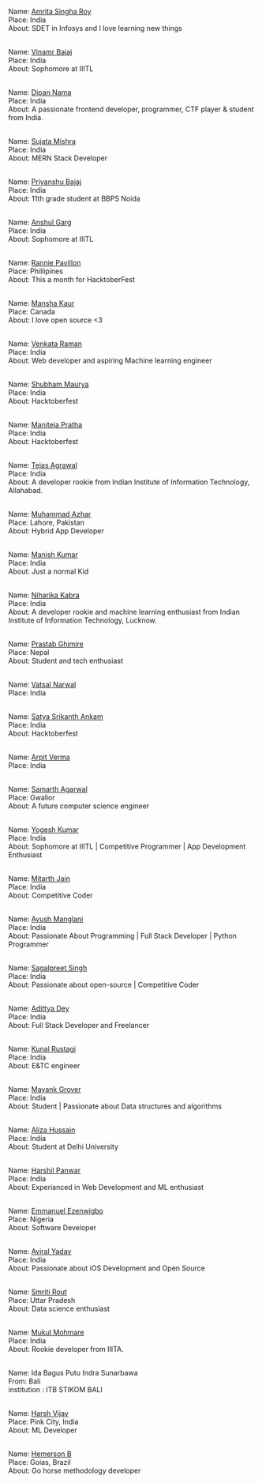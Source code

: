 Name: [Amrita Singha Roy](https://github.com/uzumakinaruto96)<br/>
Place: India<br/>
About: SDET in Infosys and I love learning new things<br/><br/>

Name: [Vinamr Bajaj](https://github.com/bajajvinamr)<br/>
Place: India<br/>
About: Sophomore at IIITL<br/><br/>

Name: [Dipan Nama](https://www.github.com/DipanNama)<br/>
Place: India<br/>
About: A passionate frontend developer, programmer, CTF player & student from India.<br/><br/>

Name: [Sujata Mishra](https://github.com/sujata13)<br/>
Place: India<br/>
About: MERN Stack Developer<br/><br/>

Name: [Priyanshu Bajaj](https://github.com/Priyanshuuuu)<br/>
Place: India<br/>
About: 11th grade student at BBPS Noida<br/><br/>

Name: [Anshul Garg](https://github.com/anshul0771)<br/>
Place: India<br/>
About: Sophomore at IIITL<br/><br/>

Name: [Rannie Pavillon](https://github.com/RanniePavillon)<br/>
Place: Phillipines<br/>
About: This a month for HacktoberFest<br/><br/>

Name: [Mansha Kaur](https://github.com/error400-del)<br/>
Place: Canada<br/>
About: I love open source <3<br/><br/>

Name: [Venkata Raman](https://github.com/venkataraman123)<br/>
Place: India<br/>
About: Web developer and aspiring Machine learning engineer<br/><br/>

Name: [Shubham Maurya](https://github.com/codeShaurya)<br/>
Place: India<br/>
About: Hacktoberfest<br/><br/>

Name: [Maniteja Pratha](https://github.com/Manitej66)<br/>
Place: India<br/>
About: Hacktoberfest<br/><br/>

Name: [Tejas Agrawal](https://github.com/cyber-venom003)<br/>
Place: India<br/>
About: A developer rookie from Indian Institute of Information Technology, Allahabad.<br/><br/>

Name: [Muhammad Azhar](https://github.com/muazhar)<br/>
Place: Lahore, Pakistan<br/>
About: Hybrid App Developer<br/><br/>

Name: [Manish Kumar](https://github.com/maku123)<br/>
Place: India<br/>
About: Just a normal Kid<br/><br/>

Name: [Niharika Kabra](https://github.com/feyre-2001)<br/>
Place: India<br/>
About: A developer rookie and machine learning enthusiast from Indian Institute of Information Technology, Lucknow.<br/><br/>

Name: [Prastab Ghimire](https://github.com/Prastab)<br/>
Place: Nepal<br/>
About: Student and tech enthusiast<br/><br/>

Name: [Vatsal Narwal](https://github.com/VatsalNarwal)<br/>
Place: India<br/><br/>

Name: [Satya Srikanth Ankam](https://github.com/mindfreakersatya)<br/>
Place: India<br/>
About: Hacktoberfest<br/><br/>

Name: [Arpit Verma](https://github.com/arpit-jpg)<br/>
Place: India<br/><br/>

Name: [Samarth Agarwal](https://github.com/Thecapable)<br/>
Place: Gwalior<br/>
About: A future computer science engineer<br/><br/>

Name: [Yogesh Kumar](https://github.com/yk1ax)<br/>
Place: India<br/>
About: Sophomore at IIITL | Competitive Programmer | App Development Enthusiast<br/><br/>

Name: [Mitarth Jain](https://github.com/mitarthjain)<br/>
Place: India<br/>
About: Competitive Coder<br/><br/>

Name: [Ayush Manglani](https://github.com/Ayushmanglani)<br/>
Place: India<br/>
About: Passionate About Programming | Full Stack Developer | Python Programmer<br/><br/>

Name: [Sagalpreet Singh](https://github.com/sagalpreet)<br/>
Place: India<br/>
About: Passionate about open-source | Competitive Coder<br/><br/>

Name: [Adittya Dey](https://github.com/adiXcodr)<br/>
Place: India<br/>
About: Full Stack Developer and Freelancer<br/><br/>

Name: [Kunal Rustagi](https://github.com/kunalrustagi08)<br/>
Place: India<br/>
About: E&TC engineer<br/><br/>

Name: [Mayank Grover](https://github.com/MayankG514)<br/>
Place: India<br/>
About: Student | Passionate about Data structures and algorithms<br/><br/>

Name: [Aliza Hussain](https://github.com/error404-afk)<br/>
Place: India<br/>
About: Student at Delhi University<br/><br/>

Name: [Harshil Panwar](https://github.com/HarshilP03)<br/>
Place: India<br/>
About: Experianced in Web Development and ML enthusiast<br/><br/>

Name: [Emmanuel Ezenwigbo](https://github.com/SkyC0der)<br/>
Place: Nigeria<br/>
About: Software Developer<br/><br/>

Name: [Aviral Yadav](https://github.com/aviralx10)<br/>
Place: India<br/>
About: Passionate about iOS Development and Open Source<br/><br/>

Name: [Smriti Rout](https://github.com/smriti2311)<br/>
Place: Uttar Pradesh<br/>
About: Data science enthusiast<br/><br/>

Name: [Mukul Mohmare](https://github.com/Mu-C00L)<br/>
Place: India<br/>
About: Rookie developer from IIITA.<br/><br/>

Name: Ida Bagus Putu Indra Sunarbawa<br/>
From: Bali<br/>
institution : ITB STIKOM BALI<br/><br/>

Name: [Harsh Vijay](https://github.com/hvijaycse)<br/>
Place: Pink City, India<br/>
About: ML Developer<br/><br/>

Name: [Hemerson B](https://github.com/mersonfufu)<br/>
Place: Goias, Brazil<br/>
About: Go horse methodology developer<br/><br/>